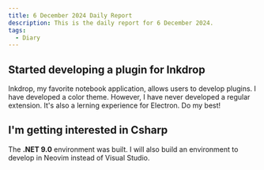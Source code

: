 ```yaml
---
title: 6 December 2024 Daily Report
description: This is the daily report for 6 December 2024.
tags:
  - Diary
---
```


## Started developing a plugin for Inkdrop

Inkdrop, my favorite notebook application, allows users to develop plugins.
I have developed a color theme.
However, I have never developed a regular extension.
It's also a lerning experience for Electron.
Do my best!

## I'm getting interested in Csharp

The **.NET 9.0** environment was built.
I will also build an environment to develop in Neovim instead of Visual Studio.
